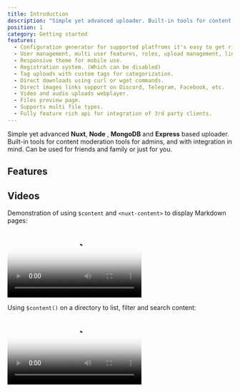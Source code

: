 ```yaml
---
title: Introduction
description: "Simple yet advanced uploader. Built-in tools for content moderation tools for admins, and with integration in mind."
position: 1
category: Getting started
features:
  - Configuration generator for supported platfroms it's easy to get right and going.
  - User management, multi user features, roles, upload management, link management.
  - Responsive theme for mobile use.
  - Registration system. (Which can be disabled)
  - Tag uploads with custom tags for categorization.
  - Direct downloads using curl or wget commands.
  - Direct images links support on Discord, Telegram, Facebook, etc.
  - Video and audio uploads webplayer.
  - Files preview page.
  - Supports multi file types.
  - Fully feature rich api for integration of 3rd party clients.
---
```


Simple yet advanced **Nuxt**, **Node** , **MongoDB** and **Express** based uploader. Built-in tools for content moderation tools for admins, and with integration in mind. Can be used for friends and family or just for you.

## Features

<list :items="features"></list>

## Videos

Demonstration of using `$content` and `<nuxt-content>` to display Markdown pages:

<video poster="https://res.cloudinary.com/nuxt/video/upload/v1588091670/nuxt-content_wxnjje.jpg" loop playsinline controls>
  <source src="https://res.cloudinary.com/nuxt/video/upload/q_auto/v1588091670/nuxt-content_wxnjje.webm" type="video/webm" />
  <source src="https://res.cloudinary.com/nuxt/video/upload/q_auto/v1588091670/nuxt-content_wxnjje.mp4" type="video/mp4" />
  <source src="https://res.cloudinary.com/nuxt/video/upload/q_auto/v1588091670/nuxt-content_wxnjje.ogv" type="video/ogg" />
</video>

Using `$content()` on a directory to list, filter and search content:

<video poster="https://res.cloudinary.com/nuxt/video/upload/v1588095794/nuxt-content-movies_c0cq9p.jpg" loop playsinline controls>
  <source src="https://res.cloudinary.com/nuxt/video/upload/q_auto/v1588095794/nuxt-content-movies_c0cq9p.webm" type="video/webm" />
  <source src="https://res.cloudinary.com/nuxt/video/upload/q_auto/v1588095794/nuxt-content-movies_c0cq9p.mp4" type="video/mp4" />
  <source src="https://res.cloudinary.com/nuxt/video/upload/q_auto/v1588095794/nuxt-content-movies_c0cq9p.ogv" type="video/ogg" />
</video>

